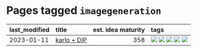 # Pages tagged `imagegeneration`

|last_modified|title|est. idea maturity|tags
|:---|:---|---:|:---|
|2023-01-11|[karlo + DIP](../karlo-dip.md)|358|[![](https://img.shields.io/badge/tag-deepimageprior-3a9a4f)](../tags/deepimageprior.md) [![](https://img.shields.io/badge/tag-experimental-4bcfd8)](../tags/experimental.md) [![](https://img.shields.io/badge/tag-imagegeneration-d9f12f)](../tags/imagegeneration.md) [![](https://img.shields.io/badge/tag-prior-fe76cf)](../tags/prior.md) [![](https://img.shields.io/badge/tag-wip-4d35f9)](../tags/wip.md)|